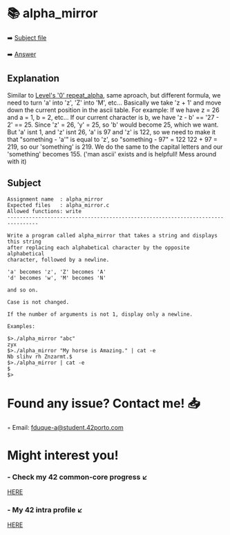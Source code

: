 # :books: alpha_mirror
:arrow_right: [Subject file](./subject.en.txt) 

:arrow_right: [Answer](./alpha_mirror.c)

## Explanation

Similar to [Level's '0' repeat_alpha](../../Level%200/repeat_alpha/repeat_alpha.c), same aproach, but different formula, we need to turn 'a' into 'z', 'Z' into 'M', etc...
Basically we take 'z + 1' and move down the current position in the ascii table.
For example:
If we have z = 26 and a = 1, b = 2, etc...
If our current character is b, we have 'z - b' == '27 - 2' == 25.
Since 'z' = 26, 'y' = 25, so 'b' would become 25, which we want.
But 'a' isnt 1, and 'z' isnt 26, 'a' is 97 and 'z' is 122, so we need to make it that "something - 'a'" is equal to 'z', so "something - 97" = 122
122 + 97 = 219, so our 'something' is 219.
We do the same to the capital letters and our 'something' becomes 155.
('man ascii' exists and is helpfull! Mess around with it)

## Subject

```
Assignment name  : alpha_mirror
Expected files   : alpha_mirror.c
Allowed functions: write
--------------------------------------------------------------------------------

Write a program called alpha_mirror that takes a string and displays this string
after replacing each alphabetical character by the opposite alphabetical
character, followed by a newline.

'a' becomes 'z', 'Z' becomes 'A'
'd' becomes 'w', 'M' becomes 'N'

and so on.

Case is not changed.

If the number of arguments is not 1, display only a newline.

Examples:

$>./alpha_mirror "abc"
zyx
$>./alpha_mirror "My horse is Amazing." | cat -e
Nb slihv rh Znzarmt.$
$>./alpha_mirror | cat -e
$
$>

```

# Found any issue? Contact me! 📥

◦ Email: fduque-a@student.42porto.com

# Might interest you!

### - Check my 42 common-core progress ↙️

[HERE](https://github.com/fduquea/42cursus)

### - My 42 intra profile ↙️
[HERE](https://profile.intra.42.fr/users/fduque-a)